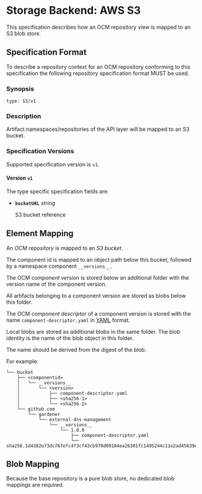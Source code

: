 # Storage Backend: AWS S3

This specification describes how an OCM repository view is mapped to an S3 blob store.

## Specification Format

To describe a repository context for an OCM repository conforming to this specification the following repository specification format MUST be used.

### Synopsis

```
type: S3/v1
```

### Description

Artifact namespaces/repositories of the API layer will be mapped to an  S3 bucket.

### Specification Versions

Supported specification version is `v1`.

#### Version `v1`

The type specific specification fields are:

- **`bucketURL`** *string*

  S3 bucket reference

## Element Mapping

An *OCM repository* is mapped to an *S3 bucket*.

The component id is mapped to an object path below this bucket, followed by a namespace component `__versions__`.

The OCM *component version* is stored below an additional folder with the version name of the component version.

All artifacts belonging to a component version are stored as blobs below this folder.

The OCM *component descriptor* of a component version is stored with the name `component-descriptor.yaml` in [YAML](https://yaml.org/spec/) format.

Local blobs are stored as additional blobs in the same folder. The blob identity is the name of the blob object in this folder.

The name should be derived from the digest of the blob.

For example:

```
└── bucket
    ├── <componentid>
    │   └── __versions__
    │       └── <version>
    │           ├── component-descriptor.yaml
    │           ├── <sha256-1>
    │           └── <sha256-2>
    └── github.com
        └── gardener
            └── external-dns-management
                └── __versions__
                    └── 1.0.0
                        ├── component-descriptor.yaml
                        └── sha256.1d4382e73dc767efc4f3cf43cb970d09104ea26301fc1495244c11e2ad45639e

```

## Blob Mapping

Because the base repository is a pure blob store, no dedicated blob mappings are required.
